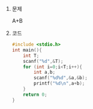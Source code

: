 1. 문제

   A+B

2. 코드

   ```c++
   #include <stdio.h>
   int main(){
       int T;
       scanf("%d",&T);
       for (int i=0;i<T;i++){
           int a,b;
           scanf("%d%d",&a,&b);
           printf("%d\n",a+b);
       }
       return 0;
   }
   ```

   